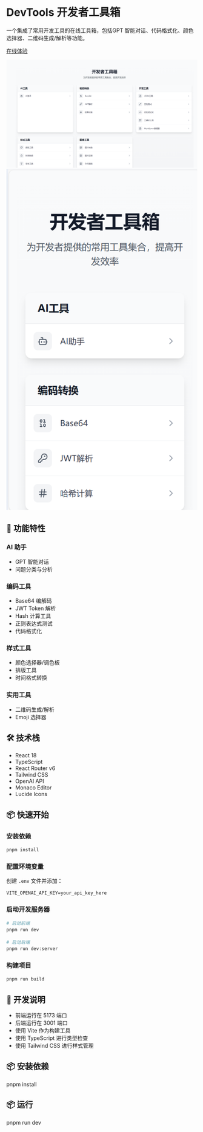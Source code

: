 # DevTools 开发者工具箱

一个集成了常用开发工具的在线工具箱，包括GPT 智能对话、代码格式化、颜色选择器、二维码生成/解析等功能。

[在线体验](https://developer-tools-jet.vercel.app/)

![工具箱预览](./src/assets/image.png)
![工具箱移动端预览](./src/assets/image1.png)
## 🚀 功能特性

### AI 助手
- GPT 智能对话
- 问题分类与分析

### 编码工具
- Base64 编解码
- JWT Token 解析
- Hash 计算工具
- 正则表达式测试
- 代码格式化

### 样式工具
- 颜色选择器/调色板
- 排版工具
- 时间格式转换

### 实用工具
- 二维码生成/解析
- Emoji 选择器

## 🛠️ 技术栈

- React 18
- TypeScript
- React Router v6
- Tailwind CSS
- OpenAI API
- Monaco Editor
- Lucide Icons

## 📦 快速开始

### 安装依赖

```bash
pnpm install
```

### 配置环境变量
创建 `.env` 文件并添加：
```env
VITE_OPENAI_API_KEY=your_api_key_here
```

### 启动开发服务器
```bash
# 启动前端
pnpm run dev

# 启动后端
pnpm run dev:server
```

### 构建项目
```bash
pnpm run build
```

## 📝 开发说明

- 前端运行在 5173 端口
- 后端运行在 3001 端口
- 使用 Vite 作为构建工具
- 使用 TypeScript 进行类型检查
- 使用 Tailwind CSS 进行样式管理

## 📦 安装依赖

pnpm install

## 📦 运行

pnpm run dev
